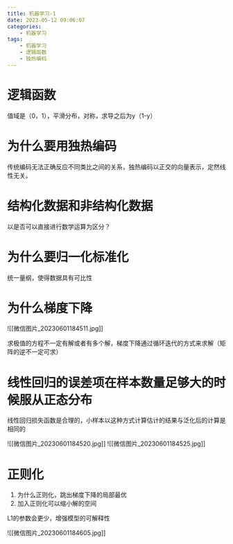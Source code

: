 ```yaml
---
title: 机器学习-1
date: 2023-05-12 09:06:07
categories:
	- 机器学习
tags: 
	- 机器学习
	- 逻辑函数
	- 独热编码
---
```

# 逻辑函数

值域是（0，1），平滑分布，对称，求导之后为y（1-y）

# 为什么要用独热编码

传统编码无法正确反应不同类比之间的关系，独热编码以正交的向量表示，定然线性无关。

# 结构化数据和非结构化数据

以是否可以直接进行数学运算为区分？


# 为什么要归一化标准化

统一量纲，使得数据具有可比性

# 为什么梯度下降
![[微信图片_20230601184511.jpg]]

求极值的方程不一定有解或者有多个解，梯度下降通过循环迭代的方式来求解（矩阵的逆不一定可求）

# 线性回归的误差项在样本数量足够大的时候服从正态分布

线性回归损失函数是合理的，小样本以这种方式计算估计的结果与泛化后的计算是相同的

![[微信图片_20230601184520.jpg]]
![[微信图片_20230601184525.jpg]]
# 正则化

1. 为什么正则化，跳出梯度下降的局部最优
2. 加入正则化可以缩小解的空间

L1的参数会更少，增强模型的可解释性

![[微信图片_20230601184605.jpg]]